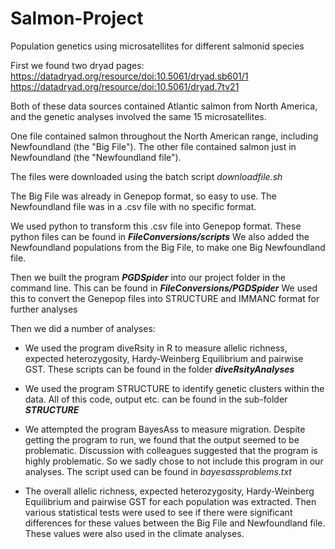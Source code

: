 # Salmon-Project
Population genetics using microsatellites for different salmonid species

First we found two dryad pages:
https://datadryad.org/resource/doi:10.5061/dryad.sb601/1
https://datadryad.org/resource/doi:10.5061/dryad.7tv21

Both of these data sources contained Atlantic salmon from North America, and the genetic analyses involved the same 15 microsatellites.

One file contained salmon throughout the North American range, including Newfoundland (the "Big File"). The other file contained salmon just in Newfoundland (the "Newfoundland file").

The files were downloaded using the batch script *downloadfile.sh*

The Big File was already in Genepop format, so easy to use.
The Newfoundland file was in a .csv file with no specific format.

We used python to transform this .csv file into Genepop format. These python files can be found in ***FileConversions/scripts***
We also added the Newfoundland populations from the Big File, to make one Big Newfoundland file.

Then we built the program ***PGDSpider*** into our project folder in the command line.
This can be found in ***FileConversions/PGDSpider***
We used this to convert the Genepop files into STRUCTURE and IMMANC format for further analyses

Then we did a number of analyses:

* We used the program diveRsity in R to measure allelic richness, expected heterozygosity, Hardy-Weinberg Equilibrium and pairwise GST. These scripts can be found in the folder ***diveRsityAnalyses***

* We used the program STRUCTURE to identify genetic clusters within the data. All of this code, output etc. can be found in the sub-folder ***STRUCTURE***

* We attempted the program BayesAss to measure migration. Despite getting the program to run, we found that the output seemed to be problematic. Discussion with colleagues suggested that the program is highly problematic. So we sadly chose to not include this program in our analyses. The script used can be found in *bayesassproblems.txt*

* The overall allelic richness, expected heterozygosity, Hardy-Weinberg Equilibrium and pairwise GST for each population was extracted. Then various statistical tests were used to see if there were significant differences for these values between the Big File and Newfoundland file. These values were also used in the climate analyses.


